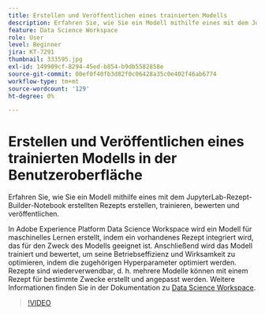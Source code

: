 ```yaml
---
title: Erstellen und Veröffentlichen eines trainierten Modells
description: Erfahren Sie, wie Sie ein Modell mithilfe eines mit dem JupyterLab-Rezept-Builder-Notebook erstellten Rezepts erstellen, trainieren, bewerten und veröffentlichen.
feature: Data Science Workspace
role: User
level: Beginner
jira: KT-7291
thumbnail: 333595.jpg
exl-id: 149909cf-8294-45ed-b854-b9db5582858e
source-git-commit: 00ef0f40fb3d82f0c06428a35c0e402f46ab6774
workflow-type: tm+mt
source-wordcount: '129'
ht-degree: 0%

---
```


# Erstellen und Veröffentlichen eines trainierten Modells in der Benutzeroberfläche

Erfahren Sie, wie Sie ein Modell mithilfe eines mit dem JupyterLab-Rezept-Builder-Notebook erstellten Rezepts erstellen, trainieren, bewerten und veröffentlichen.

In Adobe Experience Platform Data Science Workspace wird ein Modell für maschinelles Lernen erstellt, indem ein vorhandenes Rezept integriert wird, das für den Zweck des Modells geeignet ist. Anschließend wird das Modell trainiert und bewertet, um seine Betriebseffizienz und Wirksamkeit zu optimieren, indem die zugehörigen Hyperparameter optimiert werden. Rezepte sind wiederverwendbar, d. h. mehrere Modelle können mit einem Rezept für bestimmte Zwecke erstellt und angepasst werden. Weitere Informationen finden Sie in der Dokumentation zu [Data Science Workspace](https://experienceleague.adobe.com/docs/experience-platform/data-science-workspace/home.html).

>[!VIDEO](https://video.tv.adobe.com/v/333595)

